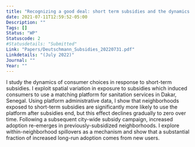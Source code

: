 ```yaml
---
title: "Recognizing a good deal: short term subsidies and the dynamics of consumer choices"
date: 2021-07-11T12:59:52-05:00
Description: ""
Tags: []
Status: "WP"
Statuscode: 2
#Statusdetails: "Submitted"
Link: "Papers/Deutschmann_Subsidies_20220731.pdf"
Linkdetails: "(July 2022)"
Journal: ""
Year: ""
---
```


I study the dynamics of consumer choices in response to short-term subsidies. I exploit
spatial variation in exposure to subsidies which induced consumers to use a matching
platform for sanitation services in Dakar, Senegal. Using platform administrative data, I
show that neighborhoods exposed to short-term subsidies are significantly more likely
to use the platform after subsidies end, but this effect declines gradually to zero over
time. Following a subsequent city-wide subsidy campaign, increased adoption re-emerges in previously-subsidized neighborhoods. I explore within-neighborhood
spillovers as a mechanism and show that a substantial fraction of increased long-run
adoption comes from new users.